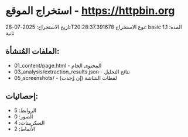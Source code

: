 # استخراج الموقع - https://httpbin.org

تاريخ الاستخراج: 2025-07-28T20:28:37.391678
نوع الاستخراج: basic
المدة: 1.1 ثانية

## الملفات المُنشأة:
- 01_content/page.html - المحتوى الخام
- 03_analysis/extraction_results.json - نتائج التحليل
- 05_screenshots/ - لقطات الشاشة (إن وُجدت)

## إحصائيات:
- الروابط: 5
- الصور: 0
- السكريبتات: 4
- الأنماط: 2

